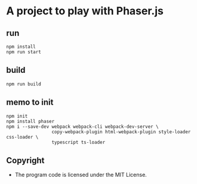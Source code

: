 # A project to play with Phaser.js

## run

```
npm install
npm run start
```

## build

```
npm run build
```

## memo to init

```
npm init
npm install phaser
npm i --save-dev webpack webpack-cli webpack-dev-server \
                 copy-webpack-plugin html-webpack-plugin style-loader css-loader \
                 typescript ts-loader
```

## Copyright

- The program code is licensed under the MIT License.
